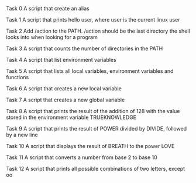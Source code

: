 Task 0
A script that create an alias

Task 1
A script that prints hello user, where user is the current linux user

Task 2
Add /action to the PATH. /action should be the last directory the shell looks into when looking for a program

Task 3
A script that  counts the number of directories in the PATH

Task 4
A script that list environment variables

Task 5
A script that lists all local variables, environment variables and functions

Task 6
A script that creates a new local variable

Task 7 
A script that creates a new global variable

Task 8
A script that prints the result of the addition of 128 with the value stored in the environment variable TRUEKNOWLEDGE

Task 9
A script that prints the result of POWER divided by DIVIDE, followed by a new line

Task 10
A script that displays the result of BREATH to the power LOVE

Task 11
A script that converts a number from base 2 to base 10

Task 12
A script that prints all possible combinations of two letters, except oo
